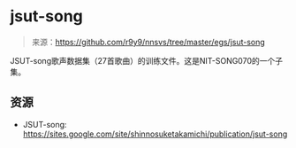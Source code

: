 # jsut-song

> 来源：https://github.com/r9y9/nnsvs/tree/master/egs/jsut-song

JSUT-song歌声数据集（27首歌曲）的训练文件。这是NIT-SONG070的一个子集。

## 资源

- JSUT-song: https://sites.google.com/site/shinnosuketakamichi/publication/jsut-song
